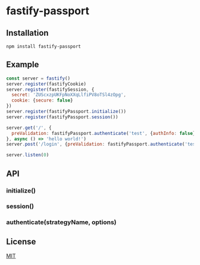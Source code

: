 # fastify-passport

## Installation

```shell
npm install fastify-passport
```

## Example

```js
const server = fastify()
server.register(fastifyCookie)
server.register(fastifySession, {
  secret: 'ZUScxzpUKFpNoXXqLlfiPV8oTSl4zOpg',
  cookie: {secure: false}
})
server.register(fastifyPassport.initialize())
server.register(fastifyPassport.session())

server.get('/', {
  preValidation: fastifyPassport.authenticate('test', {authInfo: false})
}, async () => 'hello world!')
server.post('/login', {preValidation: fastifyPassport.authenticate('test', { successRedirect: '/', authInfo: false })}, () => {})

server.listen(0)
````

## API

### initialize()

### session()

### authenticate(strategyName, options)

## License

[MIT](./LICENSE)